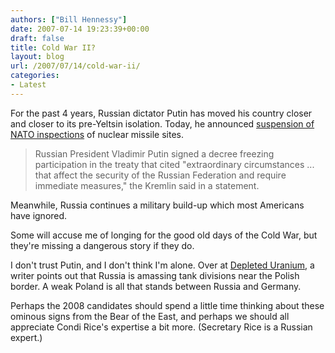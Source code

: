 ```yaml
---
authors: ["Bill Hennessy"]
date: 2007-07-14 19:23:39+00:00
draft: false
title: Cold War II?
layout: blog
url: /2007/07/14/cold-war-ii/
categories:
- Latest
---
```


For the past 4 years, Russian dictator Putin has moved his country closer and closer to its pre-Yeltsin isolation.  Today, he announced [suspension of NATO inspections](https://www.washingtonpost.com/wp-dyn/content/article/2007/07/14/AR2007071400641.html) of nuclear missile sites.



> Russian President Vladimir Putin signed a decree freezing participation in the treaty that cited "extraordinary circumstances ... that affect the security of the Russian Federation and require immediate measures," the Kremlin said in a statement.



Meanwhile, Russia continues a military build-up which most Americans have ignored.

Some will accuse me of longing for the good old days of the Cold War, but they're missing a dangerous story if they do.

I don't trust Putin, and I don't think I'm alone.  Over at [Depleted Uranium](https://depleteduranium.wordpress.com/2007/07/14/germans-should-be-nervous/), a writer points out that Russia is amassing tank divisions near the Polish border.  A weak Poland is all that stands between Russia and Germany.

Perhaps the 2008 candidates should spend a little time thinking about these ominous signs from the Bear of the East, and perhaps we should all appreciate Condi Rice's expertise a bit more.  (Secretary Rice is a Russian expert.)

 
